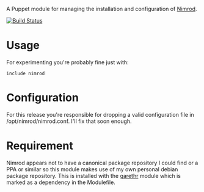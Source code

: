 A Puppet module for managing the installation and configuration of
[Nimrod](https://github.com/sbtourist/nimrod).

[![Build
Status](https://secure.travis-ci.org/garethr/garethr-nimrod.png)](http://travis-ci.org/garethr/garethr-nimrod)

# Usage

For experimenting you're probably fine just with:

    include nimrod

# Configuration

For this release you're responsible for dropping a valid configuration
file in /opt/nimrod/nimrod.conf. I'll fix that soon enough.

# Requirement

Nimrod appears not to have a canonical package repository I could find
or a PPA or similar so this module makes use of my own personal debian package
repository. This is installed with the
[garethr](https://github.com/garethr/garethr-garethr) module which is
marked as a dependency in the Modulefile.
